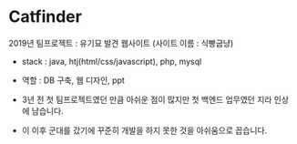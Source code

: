 # Catfinder
2019년 팀프로젝트 : 유기묘 발견 웹사이트 (사이트 이름 : 식빵굽냥)

- stack : java, htj(html/css/javascript), php, mysql

- 역할 : DB 구축, 웹 디자인, ppt

- 3년 전 첫 팀프로젝트였던 만큼 아쉬운 점이 많지만 첫 백엔드 업무였던 지라 인상에 남습니다.

- 이 이후 군대를 갔기에 꾸준히 개발을 하지 못한 것을 아쉬움으로 꼽습니다.
